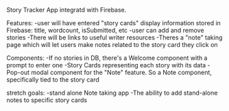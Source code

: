 Story Tracker App integratd with Firebase.


Features:
-user will have entered "story cards" display information stored in Firebase: title, wordcount, isSubmitted, etc
-user can add and remove stories
-There will be links to useful writer resources
-Theres a "note" taking page which will let users make notes related to the story card they click on

Components:
-If no stories in DB, there's a Welcome component with a prompt to enter one
-Story Cards representing each story with its data
-Pop-out modal component for the "Note" feature. So a Note component, specifically tied to the story card





stretch goals:
-stand alone Note taking app
-The ability to add stand-alone notes to specific story cards